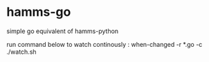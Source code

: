hamms-go
===============

simple go equivalent of hamms-python


run command below to watch continously :
when-changed -r *.go -c ./watch.sh

